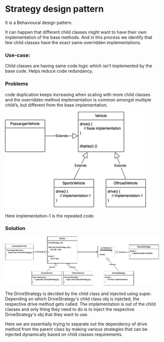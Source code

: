 # Strategy design pattern

It is a Behavioural design pattern.

It can happen that different child classes might want to have their own implementation
of the base methods. And in this process we identify that few child classes have
the exact same overridden implementations.

### Use-case:
Child classes are having same code logic which isn’t implemented
by the base code. Helps reduce code redundancy.

### Problems
code duplication keeps increasing when scaling with more child classes
and the overridden method implementation is common amongst multiple child’s,
but different from the base implementation.

![without_strategy_pattern.png](../../../../resources/imgs/without_strategy_pattern.png)

Here implementation-1 is the repeated code.

### Solution

![with_strategy_pattern.png](../../../../resources/imgs/with_strategy_pattern.png)

The DriveStrategy is decided by the child class and injected using super.
Depending on which DriveStrategy's child class obj is injected,
the respective drive method gets called. The implementation is
out of the child classes and only thing they need to do is to
inject the respective DriveStrategy's obj that they want to use.

Here we are essentially trying to separate out the dependency of
drive method from the parent class by making various strategies that
can be injected dynamically based on child classes requirements.
